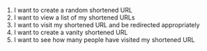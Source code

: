 1. I want to create a random shortened URL
2. I want to view a list of my shortened URLs
3. I want to visit my shortened URL and be redirected appropriately
4. I want to create a vanity shortened URL
5. I want to see how many people have visited my shortened URL
